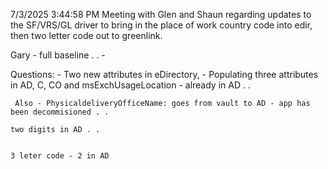 7/3/2025 3:44:58 PM
Meeting with Glen and Shaun regarding updates to the SF/VRS/GL driver to bring in the place of work country code into edir, then two letter code out to greenlink.

Gary - full baseline . .
	 -


Questions:
	 - Two new attributes in eDirectory,
	 - Populating three attributes in AD, C, CO and msExchUsageLocation - already in AD . .

	 Also - PhysicaldeliveryOfficeName: goes from vault to AD - app has been decommisioned . .

	two digits in AD . .


	3 leter code - 2 in AD

